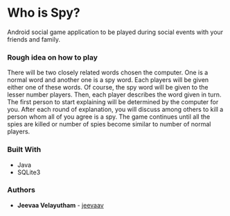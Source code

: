 # Who is Spy?

Android social game application to be played during social events with your friends and family.


### Rough idea on how to play

There will be two closely related words chosen the computer. One is a normal word and another one is a spy word.
Each players will be given either one of these words. Of course, the spy word will be given to the lesser number 
players. Then, each player describes the word given in turn. The first person to start explaining will be determined
by the computer for you. After each round of explanation, you will discuss among others to kill a person whom all 
of you agree is a spy. The game continues until all the spies are killed or number of spies become similar to number 
of normal players.

### Built With

* Java
* SQLite3

### Authors

* **Jeevaa Velayutham** - [jeevaav](https://github.com/jeevaav) 

